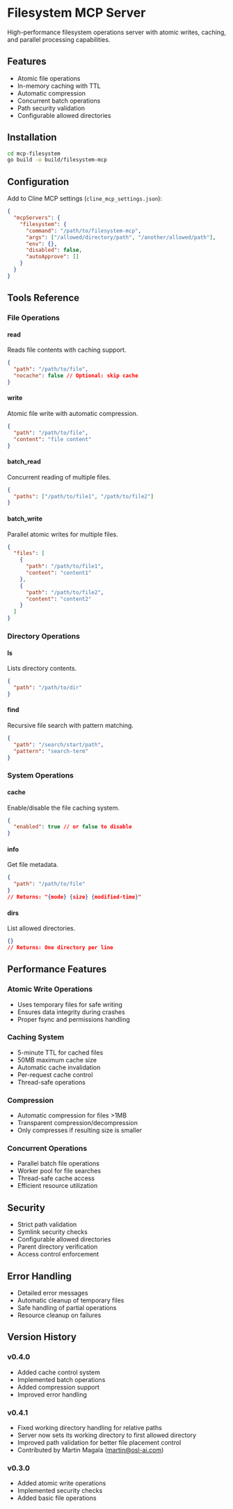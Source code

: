 # Filesystem MCP Server

High-performance filesystem operations server with atomic writes, caching, and parallel processing capabilities.

## Features

- Atomic file operations
- In-memory caching with TTL
- Automatic compression
- Concurrent batch operations
- Path security validation
- Configurable allowed directories

## Installation

```bash
cd mcp-filesystem
go build -o build/filesystem-mcp
```

## Configuration

Add to Cline MCP settings (`cline_mcp_settings.json`):

```json
{
  "mcpServers": {
    "filesystem": {
      "command": "/path/to/filesystem-mcp",
      "args": ["/allowed/directory/path", "/another/allowed/path"],
      "env": {},
      "disabled": false,
      "autoApprove": []
    }
  }
}
```

## Tools Reference

### File Operations

#### read

Reads file contents with caching support.

```json
{
  "path": "/path/to/file",
  "nocache": false // Optional: skip cache
}
```

#### write

Atomic file write with automatic compression.

```json
{
  "path": "/path/to/file",
  "content": "file content"
}
```

#### batch_read

Concurrent reading of multiple files.

```json
{
  "paths": ["/path/to/file1", "/path/to/file2"]
}
```

#### batch_write

Parallel atomic writes for multiple files.

```json
{
  "files": [
    {
      "path": "/path/to/file1",
      "content": "content1"
    },
    {
      "path": "/path/to/file2",
      "content": "content2"
    }
  ]
}
```

### Directory Operations

#### ls

Lists directory contents.

```json
{
  "path": "/path/to/dir"
}
```

#### find

Recursive file search with pattern matching.

```json
{
  "path": "/search/start/path",
  "pattern": "search-term"
}
```

### System Operations

#### cache

Enable/disable the file caching system.

```json
{
  "enabled": true // or false to disable
}
```

#### info

Get file metadata.

```json
{
  "path": "/path/to/file"
}
// Returns: "{mode} {size} {modified-time}"
```

#### dirs

List allowed directories.

```json
{}
// Returns: One directory per line
```

## Performance Features

### Atomic Write Operations

- Uses temporary files for safe writing
- Ensures data integrity during crashes
- Proper fsync and permissions handling

### Caching System

- 5-minute TTL for cached files
- 50MB maximum cache size
- Automatic cache invalidation
- Per-request cache control
- Thread-safe operations

### Compression

- Automatic compression for files >1MB
- Transparent compression/decompression
- Only compresses if resulting size is smaller

### Concurrent Operations

- Parallel batch file operations
- Worker pool for file searches
- Thread-safe cache access
- Efficient resource utilization

## Security

- Strict path validation
- Symlink security checks
- Configurable allowed directories
- Parent directory verification
- Access control enforcement

## Error Handling

- Detailed error messages
- Automatic cleanup of temporary files
- Safe handling of partial operations
- Resource cleanup on failures

## Version History

### v0.4.0

- Added cache control system
- Implemented batch operations
- Added compression support
- Improved error handling

### v0.4.1

- Fixed working directory handling for relative paths
- Server now sets its working directory to first allowed directory
- Improved path validation for better file placement control
- Contributed by Martin Magala (martin@osl-ai.com)

### v0.3.0

- Added atomic write operations
- Implemented security checks
- Added basic file operations
